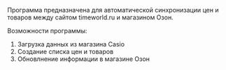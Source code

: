 Программа предназначена для автоматической синхронизации цен и товаров между сайтом timeworld.ru и магазином Озон. 

Возможности программы:
1. Загрузка данных из магазина Casio
2. Создание списка цен и товаров
3. Обновлнение информации в магазине Озон
